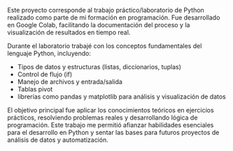 Este proyecto corresponde al trabajo práctico/laboratorio de Python realizado como parte de mi formación en programación. Fue desarrollado en Google Colab, facilitando la documentación del proceso y la visualización de resultados en tiempo real.

Durante el laboratorio trabajé con los conceptos fundamentales del lenguaje Python, incluyendo:

- Tipos de datos y estructuras (listas, diccionarios, tuplas)
- Control de flujo (if)
- Manejo de archivos y entrada/salida
- Tablas pivot
- librerías como pandas y matplotlib para análisis y visualización de datos

El objetivo principal fue aplicar los conocimientos teóricos en ejercicios prácticos, resolviendo problemas reales y desarrollando lógica de programación. Este trabajo me permitió afianzar habilidades esenciales para el desarrollo en Python y sentar las bases para futuros proyectos de análisis de datos y automatización.
